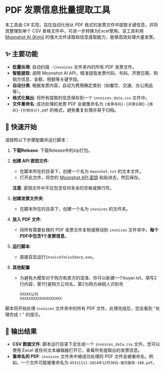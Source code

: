 # PDF 发票信息批量提取工具

本工具由 C# 实现，旨在自动化地从 PDF 格式的发票文件中提取关键信息，并将其整理到单个 CSV 表格文件中，可进一步转换为Excel使用。该工具利用 [Moonshot AI (Kimi)](https://www.moonshot.cn/) 的强大文件读取和信息提取能力，能够高效处理大量发票。

## ✨ 主要功能

  - **批量处理**: 自动扫描 `.\invoices` 文件夹内的所有 PDF 发票文件。
  - **智能提取**: 调用 Moonshot AI API，精准提取发票代码、号码、开票日期、购销方信息、金额、税额等关键字段。
  - **自动分类**: 根据发票内容，自动为费用确定类别（如餐饮、交通、办公用品等）。
  - **格式化输出**: 将所有提取的信息保存到一个 `invoices_data.csv` 文件中。
  - **文件重命名**: 成功处理的发票 PDF 会被重命名为 `{发票号码}-{开票日期}-{类别}-{价税合计}.pdf` 的格式，避免重复处理并易于归档。

## 🚀 快速开始

请按照以下步骤配置并运行脚本：

1.  **下载Release**: 下载Release中的zip打包。

2.  **创建 API 密钥文件**:

      - 在脚本所在的目录下，创建一个名为 `moonshot.txt` 的文本文件。
      - 打开此文件，将您的 [Moonshot API 密钥](https://platform.moonshot.cn/console/api-keys) 粘贴进去，然后保存。

    **注意**: 密钥文件中不应包含任何多余的空格或换行符。

3.  **创建发票文件夹**:

      - 在脚本所在的目录下，创建一个名为 `invoices` 的文件夹。

4.  **放入 PDF 文件**:

      - 将所有需要处理的 PDF 发票文件复制或移动到 `invoices` 文件夹中，**每个PDF中包含1个发票信息**。

5.  **运行脚本**:

      - 直接双击运行`InvoiceToCsvSharp.exe`。
        
6.  **其他配置**
   
      - 为避免大模型对于购方和卖方的混淆，你可以新建一个buyer.txt，填写2行内容，第1行是购方公司名，第2为购方纳税人识别号
        ```
        XXXXX公司
        XXXXXXXXXXXXXXXXXXX
        ```

脚本将开始处理 `invoices` 文件夹中的所有 PDF 文件。处理完成后，您会看到 "处理完成！" 的提示。

## 📄 输出结果

  - **CSV 数据文件**: 脚本运行目录下会生成一个 `invoices_data.csv` 文件。您可以使用 Excel 或任何文本编辑器打开它，查看所有提取出的发票信息。
  - **重命名的 PDF**: `invoices` 文件夹中被成功处理的 PDF 文件会被重命名。例如，一个文件可能被重命名为 `45311111-2024年12月30日-餐饮服务-188.pdf`。
